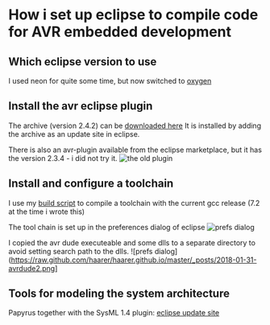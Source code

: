 # How i set up eclipse to compile code for AVR embedded development

## Which eclipse version to use
I used neon for quite some time, but now switched to [oxygen][1]

## Install the avr eclipse plugin
The archive (version 2.4.2) can be [downloaded here](https://sourceforge.net/projects/avr-eclipse/files/avr-eclipse%20stable%20release/)
It is installed by adding the archive as an update site in eclipse.

There is also an avr-plugin available from the eclipse marketplace, but it has the version 2.3.4 - i did not try it.
![the old plugin](https://raw.github.com/haarer/haarer.github.io/master/_posts/2018-01-31-avr-plugin-eclipse-marketplace.png)

## Install and configure a toolchain
I use my [build script][2] to compile a toolchain with the current gcc release (7.2 at the time i wrote this)

The tool chain is set up in the preferences dialog of eclipse
![prefs dialog](https://raw.github.com/haarer/haarer.github.io/master/_posts/2018-01-31-avr-eclipse-preferences.png)

I copied the avr dude executeable and some dlls to a separate directory to avoid setting search path to the dlls.
![prefs dialog](https://raw.github.com/haarer/haarer.github.io/master/_posts/2018-01-31-avrdude2.png]

## Tools for modeling the system architecture

Papyrus together with the SysML 1.4 plugin: [eclipse update site][3]



  [1]: https://www.eclipse.org/downloads/eclipse-packages/
  [2]: https://github.com/haarer/toolchain68k
  [3]: http://download.eclipse.org/modeling/mdt/papyrus/components/sysml14/
